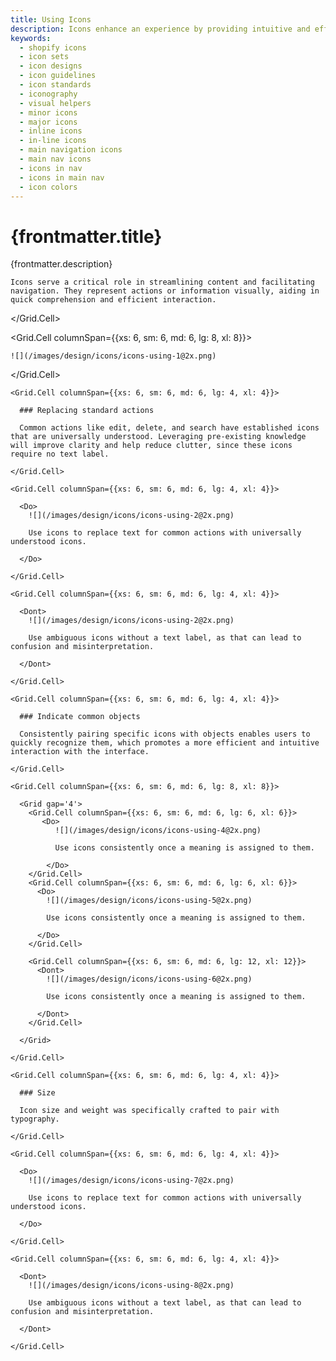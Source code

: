 ```yaml
---
title: Using Icons
description: Icons enhance an experience by providing intuitive and efficient navigation, conveying information concisely, and making it more visually appealing.
keywords:
  - shopify icons
  - icon sets
  - icon designs
  - icon guidelines
  - icon standards
  - iconography
  - visual helpers
  - minor icons
  - major icons
  - inline icons
  - in-line icons
  - main navigation icons
  - main nav icons
  - icons in nav
  - icons in main nav
  - icon colors
---
```


# {frontmatter.title}

<Lede>{frontmatter.description}</Lede>

<Subnav />

<Stack gap='4'>
<Grid gap='4'>
  <Grid.Cell columnSpan={{xs: 6, sm: 6, md: 6, lg: 4, xl: 4}}>

    Icons serve a critical role in streamlining content and facilitating navigation. They represent actions or information visually, aiding in quick comprehension and efficient interaction.

  </Grid.Cell>

  <Grid.Cell columnSpan={{xs: 6, sm: 6, md: 6, lg: 8, xl: 8}}>

    ![](/images/design/icons/icons-using-1@2x.png)

  </Grid.Cell>

</Grid>

<Card>
   
  <Grid gap='4'>

    <Grid.Cell columnSpan={{xs: 6, sm: 6, md: 6, lg: 4, xl: 4}}>

      ### Replacing standard actions

      Common actions like edit, delete, and search have established icons that are universally understood. Leveraging pre-existing knowledge will improve clarity and help reduce clutter, since these icons require no text label.

    </Grid.Cell>

    <Grid.Cell columnSpan={{xs: 6, sm: 6, md: 6, lg: 4, xl: 4}}>

      <Do>
        ![](/images/design/icons/icons-using-2@2x.png)

        Use icons to replace text for common actions with universally understood icons.

      </Do>

    </Grid.Cell>

    <Grid.Cell columnSpan={{xs: 6, sm: 6, md: 6, lg: 4, xl: 4}}>

      <Dont>
        ![](/images/design/icons/icons-using-2@2x.png)

        Use ambiguous icons without a text label, as that can lead to confusion and misinterpretation.

      </Dont>

    </Grid.Cell>

  </Grid>

</Card>

<Card>
   
  <Grid gap='4'>

    <Grid.Cell columnSpan={{xs: 6, sm: 6, md: 6, lg: 4, xl: 4}}>

      ### Indicate common objects

      Consistently pairing specific icons with objects enables users to quickly recognize them, which promotes a more efficient and intuitive interaction with the interface.

    </Grid.Cell>

    <Grid.Cell columnSpan={{xs: 6, sm: 6, md: 6, lg: 8, xl: 8}}>

      <Grid gap='4'>
        <Grid.Cell columnSpan={{xs: 6, sm: 6, md: 6, lg: 6, xl: 6}}>
           <Do>
              ![](/images/design/icons/icons-using-4@2x.png)

              Use icons consistently once a meaning is assigned to them.

            </Do>
        </Grid.Cell>
        <Grid.Cell columnSpan={{xs: 6, sm: 6, md: 6, lg: 6, xl: 6}}>
          <Do>
            ![](/images/design/icons/icons-using-5@2x.png)

            Use icons consistently once a meaning is assigned to them.

          </Do>
        </Grid.Cell>

        <Grid.Cell columnSpan={{xs: 6, sm: 6, md: 6, lg: 12, xl: 12}}>
          <Dont>
            ![](/images/design/icons/icons-using-6@2x.png)

            Use icons consistently once a meaning is assigned to them.

          </Dont>
        </Grid.Cell>

      </Grid>

    </Grid.Cell>

  </Grid>

</Card>

<Card>
   
  <Grid gap='4'>

    <Grid.Cell columnSpan={{xs: 6, sm: 6, md: 6, lg: 4, xl: 4}}>

      ### Size

      Icon size and weight was specifically crafted to pair with typography.

    </Grid.Cell>

    <Grid.Cell columnSpan={{xs: 6, sm: 6, md: 6, lg: 4, xl: 4}}>

      <Do>
        ![](/images/design/icons/icons-using-7@2x.png)

        Use icons to replace text for common actions with universally understood icons.

      </Do>

    </Grid.Cell>

    <Grid.Cell columnSpan={{xs: 6, sm: 6, md: 6, lg: 4, xl: 4}}>

      <Dont>
        ![](/images/design/icons/icons-using-8@2x.png)

        Use ambiguous icons without a text label, as that can lead to confusion and misinterpretation.

      </Dont>

    </Grid.Cell>

  </Grid>

</Card>
</Stack>
